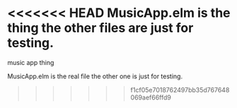 <<<<<<< HEAD
MusicApp.elm is the thing the other files are just for testing.
=======
music app thing


MusicApp.elm is the real file 
the other one is just for testing.
>>>>>>> f1cf05e7018762497bb35d767648069aef66ffd9
